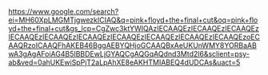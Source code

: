 https://www.google.com/search?ei=MH60XpLMGMTjgwezkICIAQ&q=pink+floyd+the+final+cut&oq=pink+floyd+the+final+cut&gs_lcp=CgZwc3ktYWIQAzIECAAQEzIECAAQEzIECAAQEzIECAAQEzIECAAQEzIECAAQEzIECAAQEzIECAAQEzIECAAQEzIECAAQEzoECAAQRzoICAAQFhAKEB46BggAEBYQHjoGCAAQBxAeUKUnWMY8YORBaABwA3gAgAFoiAG4B5IBBDEwLjGYAQCgAQGqAQdnd3Mtd2l6&sclient=psy-ab&ved=0ahUKEwiSpPjT2aLpAhXE8eAKHTMIABEQ4dUDCAs&uact=5
